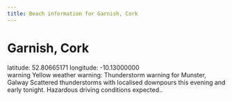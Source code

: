 ```yaml
---
title: Beach information for Garnish, Cork
---
```

# Garnish, Cork 

<div class="location-info">latitude: 52.80665171 longitude: -10.13000000</div>
<div id="met-eireann-warnings"><span class="material-icons yellow-warning">warning</span>&nbsp;Yellow weather warning: Thunderstorm warning for Munster, Galway Scattered thunderstorms with localised downpours this evening and early tonight. Hazardous driving conditions expected..&nbsp;</div>
<div></div>